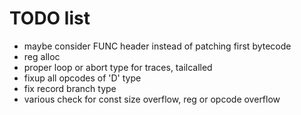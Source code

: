 # TODO list

* maybe consider FUNC header instead of patching first bytecode
* reg alloc
* proper loop or abort type for traces, tailcalled
* fixup all opcodes of 'D' type
* fix record branch type
* various check for const size overflow, reg or opcode overflow
